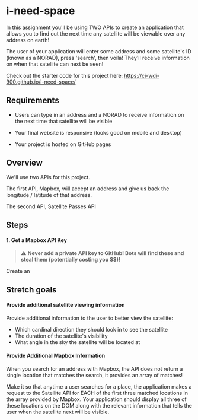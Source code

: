 # i-need-space

In this assignment you'll be using TWO APIs to create an application that allows you to find out the next time any satellite will be viewable over any address on earth!

The user of your application will enter some address and some satellite's ID (known as a NORAD), press 'search', then voila! They'll receive information on when that satellite can next be seen!

Check out the starter code for this project here: https://ci-wdi-900.github.io/i-need-space/

## Requirements

* Users can type in an address and a NORAD to receive information on the next time that satellite will be visible

* Your final website is responsive (looks good on mobile and desktop)

* Your project is hosted on GitHub pages

## Overview

We'll use two APIs for this project. 

The first API, Mapbox, will accept an address and give us back the longitude / latitude of that address. 

The second API, Satellite Passes API

## Steps

#### 1. Get a Mapbox API Key

> :warning: **Never add a private API key to GitHub! Bots will find these and steal them (potentially costing you $$)!**

Create an 


## Stretch goals

#### Provide additional satellite viewing information

Provide additional information to the user to better view the satellite:

* Which cardinal direction they should look in to see the satellite
* The duration of the satellite's visibility
* What angle in the sky the satellite will be located at

#### Provide Additional Mapbox Information

When you search for an address with Mapbox, the API does not return a single location that matches the search, it provides an array of matches!

Make it so that anytime a user searches for a place, the application makes a request to the Satellite API for EACH of the first three matched locations in the array provided by Mapbox. Your application should display all three of these locations on the DOM along with the relevant information that tells the user when the satellite next will be visible.
